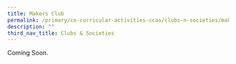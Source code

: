 ```yaml
---
title: Makers Club
permalink: /primary/co-curricular-activities-ccas/clubs-n-societies/makers-club/
description: ""
third_nav_title: Clubs & Societies
---
```

<p>Coming Soon.</p>
